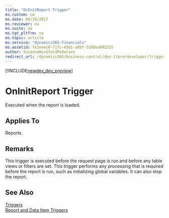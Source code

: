 ```yaml
---
title: "OnInitReport Trigger"
ms.custom: na
ms.date: 06/19/2017
ms.reviewer: na
ms.suite: na
ms.tgt_pltfrm: na
ms.topic: article
ms.service: "dynamics365-financials"
ms.assetid: fe2eeec0-f1fc-43b1-a8bf-318bba692315
author: SusanneWindfeldPedersen
redirect_url: /dynamics365/business-central/dev-itpro/developer/triggers/devenv-triggers
---
```


[!INCLUDE[newdev_dev_preview](../includes/newdev_dev_preview.md)]

# OnInitReport Trigger
Executed when the report is loaded.  
  
## Applies To  
 Reports  
  
## Remarks  
 This trigger is executed before the request page is run and before any table views or filters are set. This trigger performs any processing that is required before the report is run, such as initializing global variables. It can also stop the report.  
  
## See Also  
 [Triggers](devenv-triggers.md)  
 [Report and Data Item Triggers](devenv-report-and-data-item-triggers.md)  